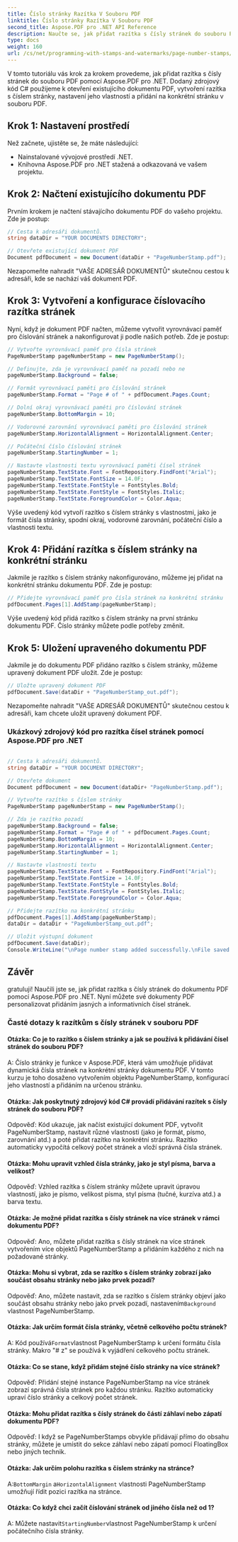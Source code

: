 ```yaml
---
title: Číslo stránky Razítka V Souboru PDF
linktitle: Číslo stránky Razítka V Souboru PDF
second_title: Aspose.PDF pro .NET API Reference
description: Naučte se, jak přidat razítka s čísly stránek do souboru PDF pomocí Aspose.PDF pro .NET.
type: docs
weight: 160
url: /cs/net/programming-with-stamps-and-watermarks/page-number-stamps/
---
```

V tomto tutoriálu vás krok za krokem provedeme, jak přidat razítka s čísly stránek do souboru PDF pomocí Aspose.PDF pro .NET. Dodaný zdrojový kód C# použijeme k otevření existujícího dokumentu PDF, vytvoření razítka s číslem stránky, nastavení jeho vlastností a přidání na konkrétní stránku v souboru PDF.

## Krok 1: Nastavení prostředí

Než začnete, ujistěte se, že máte následující:

- Nainstalované vývojové prostředí .NET.
- Knihovna Aspose.PDF pro .NET stažená a odkazovaná ve vašem projektu.

## Krok 2: Načtení existujícího dokumentu PDF

Prvním krokem je načtení stávajícího dokumentu PDF do vašeho projektu. Zde je postup:

```csharp
// Cesta k adresáři dokumentů.
string dataDir = "YOUR DOCUMENTS DIRECTORY";

// Otevřete existující dokument PDF
Document pdfDocument = new Document(dataDir + "PageNumberStamp.pdf");
```

Nezapomeňte nahradit "VAŠE ADRESÁŘ DOKUMENTŮ" skutečnou cestou k adresáři, kde se nachází váš dokument PDF.

## Krok 3: Vytvoření a konfigurace číslovacího razítka stránek

Nyní, když je dokument PDF načten, můžeme vytvořit vyrovnávací paměť pro číslování stránek a nakonfigurovat ji podle našich potřeb. Zde je postup:

```csharp
// Vytvořte vyrovnávací paměť pro čísla stránek
PageNumberStamp pageNumberStamp = new PageNumberStamp();

// Definujte, zda je vyrovnávací paměť na pozadí nebo ne
pageNumberStamp.Background = false;

// Formát vyrovnávací paměti pro číslování stránek
pageNumberStamp.Format = "Page # of " + pdfDocument.Pages.Count;

// Dolní okraj vyrovnávací paměti pro číslování stránek
pageNumberStamp.BottomMargin = 10;

// Vodorovné zarovnání vyrovnávací paměti pro číslování stránek
pageNumberStamp.HorizontalAlignment = HorizontalAlignment.Center;

// Počáteční číslo číslování stránek
pageNumberStamp.StartingNumber = 1;

// Nastavte vlastnosti textu vyrovnávací paměti čísel stránek
pageNumberStamp.TextState.Font = FontRepository.FindFont("Arial");
pageNumberStamp.TextState.FontSize = 14.0F;
pageNumberStamp.TextState.FontStyle = FontStyles.Bold;
pageNumberStamp.TextState.FontStyle = FontStyles.Italic;
pageNumberStamp.TextState.ForegroundColor = Color.Aqua;
```

Výše uvedený kód vytvoří razítko s číslem stránky s vlastnostmi, jako je formát čísla stránky, spodní okraj, vodorovné zarovnání, počáteční číslo a vlastnosti textu.

## Krok 4: Přidání razítka s číslem stránky na konkrétní stránku

Jakmile je razítko s číslem stránky nakonfigurováno, můžeme jej přidat na konkrétní stránku dokumentu PDF. Zde je postup:

```csharp
// Přidejte vyrovnávací paměť pro čísla stránek na konkrétní stránku
pdfDocument.Pages[1].AddStamp(pageNumberStamp);
```

Výše uvedený kód přidá razítko s číslem stránky na první stránku dokumentu PDF. Číslo stránky můžete podle potřeby změnit.

## Krok 5: Uložení upraveného dokumentu PDF

Jakmile je do dokumentu PDF přidáno razítko s číslem stránky, můžeme upravený dokument PDF uložit. Zde je postup:

```csharp
// Uložte upravený dokument PDF
pdfDocument.Save(dataDir + "PageNumberStamp_out.pdf");
```

Nezapomeňte nahradit "VAŠE ADRESÁŘ DOKUMENTŮ" skutečnou cestou k adresáři, kam chcete uložit upravený dokument PDF.

### Ukázkový zdrojový kód pro razítka čísel stránek pomocí Aspose.PDF pro .NET 
```csharp

// Cesta k adresáři dokumentů.
string dataDir = "YOUR DOCUMENT DIRECTORY";

// Otevřete dokument
Document pdfDocument = new Document(dataDir+ "PageNumberStamp.pdf");

// Vytvořte razítko s číslem stránky
PageNumberStamp pageNumberStamp = new PageNumberStamp();

// Zda je razítko pozadí
pageNumberStamp.Background = false;
pageNumberStamp.Format = "Page # of " + pdfDocument.Pages.Count;
pageNumberStamp.BottomMargin = 10;
pageNumberStamp.HorizontalAlignment = HorizontalAlignment.Center;
pageNumberStamp.StartingNumber = 1;

// Nastavte vlastnosti textu
pageNumberStamp.TextState.Font = FontRepository.FindFont("Arial");
pageNumberStamp.TextState.FontSize = 14.0F;
pageNumberStamp.TextState.FontStyle = FontStyles.Bold;
pageNumberStamp.TextState.FontStyle = FontStyles.Italic;
pageNumberStamp.TextState.ForegroundColor = Color.Aqua;

// Přidejte razítko na konkrétní stránku
pdfDocument.Pages[1].AddStamp(pageNumberStamp);
dataDir = dataDir + "PageNumberStamp_out.pdf";

// Uložit výstupní dokument
pdfDocument.Save(dataDir);
Console.WriteLine("\nPage number stamp added successfully.\nFile saved at " + dataDir);

```

## Závěr

gratuluji! Naučili jste se, jak přidat razítka s čísly stránek do dokumentu PDF pomocí Aspose.PDF pro .NET. Nyní můžete své dokumenty PDF personalizovat přidáním jasných a informativních čísel stránek.

### Časté dotazy k razítkům s čísly stránek v souboru PDF

#### Otázka: Co je to razítko s číslem stránky a jak se používá k přidávání čísel stránek do souboru PDF?

A: Číslo stránky je funkce v Aspose.PDF, která vám umožňuje přidávat dynamická čísla stránek na konkrétní stránky dokumentu PDF. V tomto kurzu je toho dosaženo vytvořením objektu PageNumberStamp, konfigurací jeho vlastností a přidáním na určenou stránku.

#### Otázka: Jak poskytnutý zdrojový kód C# provádí přidávání razítek s čísly stránek do souboru PDF?

Odpověď: Kód ukazuje, jak načíst existující dokument PDF, vytvořit PageNumberStamp, nastavit různé vlastnosti (jako je formát, písmo, zarovnání atd.) a poté přidat razítko na konkrétní stránku. Razítko automaticky vypočítá celkový počet stránek a vloží správná čísla stránek.

#### Otázka: Mohu upravit vzhled čísla stránky, jako je styl písma, barva a velikost?

Odpověď: Vzhled razítka s číslem stránky můžete upravit úpravou vlastností, jako je písmo, velikost písma, styl písma (tučné, kurzíva atd.) a barva textu.

#### Otázka: Je možné přidat razítka s čísly stránek na více stránek v rámci dokumentu PDF?

Odpověď: Ano, můžete přidat razítka s čísly stránek na více stránek vytvořením více objektů PageNumberStamp a přidáním každého z nich na požadované stránky.

#### Otázka: Mohu si vybrat, zda se razítko s číslem stránky zobrazí jako součást obsahu stránky nebo jako prvek pozadí?

 Odpověď: Ano, můžete nastavit, zda se razítko s číslem stránky objeví jako součást obsahu stránky nebo jako prvek pozadí, nastavením`Background` vlastnost PageNumberStamp.

#### Otázka: Jak určím formát čísla stránky, včetně celkového počtu stránek?

 A: Kód používá`Format`vlastnost PageNumberStamp k určení formátu čísla stránky. Makro "# z" se používá k vyjádření celkového počtu stránek.

#### Otázka: Co se stane, když přidám stejné číslo stránky na více stránek?

Odpověď: Přidání stejné instance PageNumberStamp na více stránek zobrazí správná čísla stránek pro každou stránku. Razítko automaticky upraví číslo stránky a celkový počet stránek.

#### Otázka: Mohu přidat razítka s čísly stránek do částí záhlaví nebo zápatí dokumentu PDF?

Odpověď: I když se PageNumberStamps obvykle přidávají přímo do obsahu stránky, můžete je umístit do sekce záhlaví nebo zápatí pomocí FloatingBox nebo jiných technik.

#### Otázka: Jak určím polohu razítka s číslem stránky na stránce?

 A:`BottomMargin` a`HorizontalAlignment` vlastnosti PageNumberStamp umožňují řídit pozici razítka na stránce.

#### Otázka: Co když chci začít číslování stránek od jiného čísla než od 1?

 A: Můžete nastavit`StartingNumber`vlastnost PageNumberStamp k určení počátečního čísla stránky.